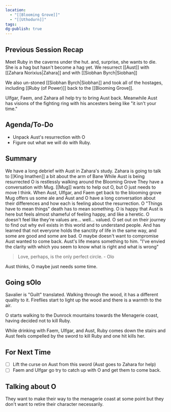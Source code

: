 ```yaml
---
location:
  - "[[Blooming Grove]]"
  - "[[Uthodurn]]"
tags: 
dg-publish: true
---
```

## Previous Session Recap
Meet Ruby in the caverns under the hut. and, surprise, she wants to die. She is a hag but hasn't become a hag yet. 
We resurrect [[Aust]] with [[Zahara Norixius|Zahara]] and with [[Siobhan Byrch|Siobhan]]

We also un-stoned [[Siobhan Byrch|Siobhan]] and took all of the hostages, including [[Ruby (of Power)]] back to the [[Blooming Grove]]. 

Ulfgar, Faem, and Zahara all help try to bring Aust back. Meanwhile Aust has visions of the fighting ring with his ancesters being like "it isn't your time." 
## Agenda/To-Do
- Unpack Aust's resurrection with O
- Figure out what we will do with Ruby.
## Summary
We have a long debrief with Aust in Zahara's study. 
	Zahara is going to talk to [[King Imathen]] a bit about the arm of Bane 
While Aust is being resurrected O is restlessly walking around the Blooming Grove
	They have a conversation with Mug. [[Mug]] wants to help out O, but O just needs to move I think. 
When Aust, Ulfgar, and Faem get back to the blooming grove Mug offers us some ale and Aust and O have a long conversation about their differences and how each is feeling about the resurrection. 
	O "Things have to mean things" death has to mean something. 
	O is happy that Aust is here but feels almost shameful of feeling happy, and like a heretic. 
	O doesn't feel like they're values are... well... valued. 
	O set out on their journey to find out why evil exists in this world and to understand people. And has learned that not everyone holds the sanctity of life in the same way, and some are good and some are bad. 
		O maybe doesn't want to compromise 
	Aust wanted to come back. Aust's life means something to him. 
		"I've envied the clarity with which you seem to know what is right and what is wrong"

> Love, perhaps, is the only perfect circle.
   \- Olo

Aust thinks, O maybe just needs some time. 

## Going sOlo
Savalier is "Guilt" translated. Walking through the wood, it has a different quality to it. Fireflies start to light up the wood and there is a warmth to the air. 

O starts walking to the Dunrock mountains towards the Menagerie coast, having decided not to kill Ruby. 

While drinking with Faem, Ulfgar, and Aust, Ruby comes down the stairs and Aust feels compelled by the sword to kill Ruby and one hit kills her.

## For Next Time
- [ ] Lift the curse on Aust from this sword (Aust goes to Zahara for help)
- [ ] Faem and Ulfgar go try to catch up with O and get them to come back.

## Talking about O
They want to make their way to the menagerie coast at some point but they don't want to retire their character necessarily. 